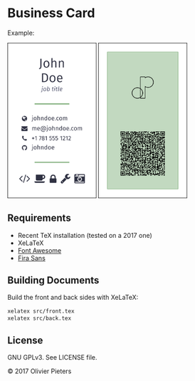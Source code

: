 Business Card
=============

Example:

<div>
    <img src="images/front.png" alt-="front side business card" width="200px"/>
    <img src="images/back.png" alt-="back side business card" width="200px"/>
</div>

Requirements
------------

* Recent TeX installation (tested on a 2017 one)
* XeLaTeX
* [Font Awesome](https://github.com/xdanaux/fontawesome-latex)
* [Fira Sans](https://github.com/mozilla/Fira)

Building Documents
------------------

Build the front and back sides with XeLaTeX:

```shell
xelatex src/front.tex
xelatex src/back.tex
```

License
-------

GNU GPLv3. See LICENSE file.

© 2017 Olivier Pieters
